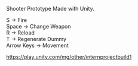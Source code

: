 Shooter Prototype Made with Unity.  
  
S -> Fire  
Space -> Change Weapon  
R -> Reload  
T -> Regenerate Dummy  
Arrow Keys -> Movement
  
https://play.unity.com/mg/other/internprojectbuild1 

  
